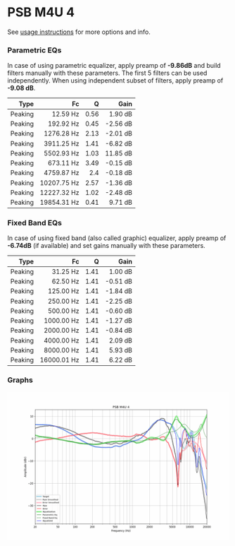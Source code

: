 # PSB M4U 4
See [usage instructions](https://github.com/jaakkopasanen/AutoEq#usage) for more options and info.

### Parametric EQs
In case of using parametric equalizer, apply preamp of **-9.86dB** and build filters manually
with these parameters. The first 5 filters can be used independently.
When using independent subset of filters, apply preamp of **-9.08 dB**.

| Type    | Fc          |    Q | Gain     |
|--------:|------------:|-----:|---------:|
| Peaking | 12.59 Hz    | 0.56 | 1.90 dB  |
| Peaking | 192.92 Hz   | 0.45 | -2.56 dB |
| Peaking | 1276.28 Hz  | 2.13 | -2.01 dB |
| Peaking | 3911.25 Hz  | 1.41 | -6.82 dB |
| Peaking | 5502.93 Hz  | 1.03 | 11.85 dB |
| Peaking | 673.11 Hz   | 3.49 | -0.15 dB |
| Peaking | 4759.87 Hz  | 2.4  | -0.18 dB |
| Peaking | 10207.75 Hz | 2.57 | -1.36 dB |
| Peaking | 12227.32 Hz | 1.02 | -2.48 dB |
| Peaking | 19854.31 Hz | 0.41 | 9.71 dB  |

### Fixed Band EQs
In case of using fixed band (also called graphic) equalizer, apply preamp of **-6.74dB**
(if available) and set gains manually with these parameters.

| Type    | Fc          |    Q | Gain     |
|--------:|------------:|-----:|---------:|
| Peaking | 31.25 Hz    | 1.41 | 1.00 dB  |
| Peaking | 62.50 Hz    | 1.41 | -0.51 dB |
| Peaking | 125.00 Hz   | 1.41 | -1.84 dB |
| Peaking | 250.00 Hz   | 1.41 | -2.25 dB |
| Peaking | 500.00 Hz   | 1.41 | -0.60 dB |
| Peaking | 1000.00 Hz  | 1.41 | -1.27 dB |
| Peaking | 2000.00 Hz  | 1.41 | -0.84 dB |
| Peaking | 4000.00 Hz  | 1.41 | 2.09 dB  |
| Peaking | 8000.00 Hz  | 1.41 | 5.93 dB  |
| Peaking | 16000.01 Hz | 1.41 | 6.22 dB  |

### Graphs
![](./PSB%20M4U%204.png)